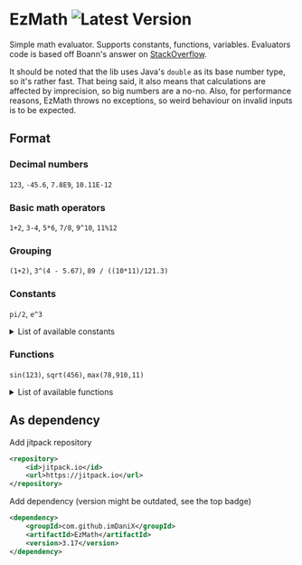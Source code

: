 # EzMath ![Latest Version](https://img.shields.io/github/v/tag/GlowingInk/EzMath?sort=semver&style=flat&label=release)

Simple math evaluator. Supports constants, functions, variables.
Evaluators code is based off Boann's answer on [StackOverflow](https://stackoverflow.com/a/26227947/9819521).

It should be noted that the lib uses Java's `double` as its base number type, so it's rather fast. 
That being said, it also means that calculations are affected by imprecision, so big numbers are a no-no. 
Also, for performance reasons, EzMath throws no exceptions, so weird behaviour on invalid inputs is to be expected. 

## Format
### Decimal numbers
`123`, `-45.6`, `7.8E9`, `10.11E-12`
### Basic math operators
`1+2`, `3-4`, `5*6`, `7/8`, `9^10`, `11%12`
### Grouping
`(1+2)`, `3^(4 - 5.67)`, `89 / ((10*11)/121.3)`
### Constants
`pi/2`, `e^3`
<details><summary>List of available constants</summary>

* `e` - Euler's number - the base of the natural logarithms
* `pi` - the ratio of the circumference of a circle to its diameter
* `tau` - the ratio of the circumference of a circle to its radius (shortcut for `pi*2`)
* `infinity` - infinite value
* `nan` - not-a-number value
* `max_value` - the largest finite value that can be used in calculations
* `min_value` - the smallest positive value that can be used in calculations
* `euler` - Euler's (Euler-Mascheroni) constant
* `phi` - the golden ratio
* `ln2` - natural logarithm of 2
* `ln10` - natural logarithm of 10
* `log2e` - base 2 logarithm of E
* `log10e` - base 10 logarithm of E
</details>

### Functions
`sin(123)`, `sqrt(456)`, `max(78,910,11)`
<details><summary>List of available functions</summary>

* `max(a,b...)` - greater of specified values
* `min(a,b...)` - smaller of specified values
* `avg(a,b...)` - average of specified values
* `cos(a)` - trigonometric cosine of an angle
* `sin(a)` - trigonometric sine of an angle
* `tan(a)` - trigonometric tangent of an angle
* `acos(a)` - arc cosine of `a`
* `asin(a)` - arc sine of `a`
* `atan(a)` - arc tangent of `a`
* `cosh(a)` - hyperbolic cosine of `a`
* `sinh(a)` - hyperbolic sine of `a`
* `tanh(a)` - hyperbolic tangent of `a`
* `atan2(a,b)` - angle theta from the conversion of rectangular coordinates x(`b`), y(`a`) to polar coordinates (r, theta)
* `abs(a)` - absolute value
* `log` - logarithm
  * `log(a)` - natural logarithm (base E) of `a`
  * `log(a,b)` - base `b` logarithm of `a` (shortcut for `log(a)/log(b)`)
* `log10(a)` - base 10 logarithm of `a`
* `log1p(a)` - natural logarithm of `a+1`
* `ceil(a)` - smallest value that is greater than or equal to `a` and is equal to a mathematical integer
* `floor(a)` - largest value that is less than or equal to `a` and is equal to a mathematical integer
* `trunc(a)` - `a` with the fractional part removed, leaving the integer part
* `round(a)` - closest value to `a`, with ties rounding to positive infinity
* `rint(a)` - value that is closest to `a` and is equal to a mathematical integer; for `.5` values rounds to closest even number
* `format_float(a)` - round to the first two decimal places (shortcut for `trunc(a*100)/100`); very inaccurate for some numbers
* `pow(a,b)` - `a` raised to the power of `b` (same as `a^b`)
* `sqrt(a)` - positive square root of `a`
* `cbrt(a)` - cube root of `a`
* `root(a,b)` - `b` root of `a` (shortcut for `pow(a,1/b)`)
* `hypot` - hypotenuse
  * `hypot(a,b)` - hypotenuse of `a` and `b` without intermediate overflow or underflow (`sqrt(a^2+b^2)`)
  * `hypot(a,b,c...)` - hypotenuse of lengths  (shortcut for `sqrt(a^2+b^2+c^2...)`)
* `raw_hypot(a,b...)` - hypotenuse of lengths with no square root operation (shortcut for `a^2+b^2...`)
* `exp(a)` - E raised to the power of `a`
* `expm1(a)` - E raised to the power of `a`, minus `1`
* `to_degrees(a)` - angle measured in radians to approximately equivalent angle measured in degrees
* `to_radians(a)` - angle measured in degrees to approximately equivalent angle measured in radians
* `get_exponent(a)` - unbiased exponent used in the representation of `a`
* `next_down(a)` - floating-point value adjacent to `a` in the direction of negative infinity
* `next_up(a)` - floating-point value adjacent to `a` in the direction of positive infinity
* `next_after(a,b)` - floating-point number adjacent to `a` in the direction of `b`
* `signum(a)` - signum function of `a`
* `ulp(a)` - size of an ulp of `a`
* `ieee_remainder(a,b)` - remainder operation `%` on two arguments as prescribed by the IEEE 754 standard
* `copy_sign(a,b)` - `a` with the sign of `b`
* `fma(a,b,c)` - exact product of `a*b+c` rounded once
* `scalb(a,b)` - `a*2^round(b)` rounded as if performed by a single correctly rounded floating-point multiply
* `random` - random number generator
  * `random(a)` - random number `0 <= x < a` (or `a < x <= 0` for negative `a`)
  * `random(a,b)` - random number `a <= x < b`
* `rng_choice(a,b...)` - random choose between multiple numbers
* `log_gamma(a)` - logarithm of gamma function of `a`
* `gamma(a)` - gamma function of `a` (shortcut for `exp(log_gamma(a))`)
</details>

## As dependency
Add jitpack repository
```xml
<repository>
    <id>jitpack.io</id>
    <url>https://jitpack.io</url>
</repository>
```
Add dependency (version might be outdated, see the top badge)
```xml
<dependency>
    <groupId>com.github.imDaniX</groupId>
    <artifactId>EzMath</artifactId>
    <version>3.17</version>
</dependency>
```
